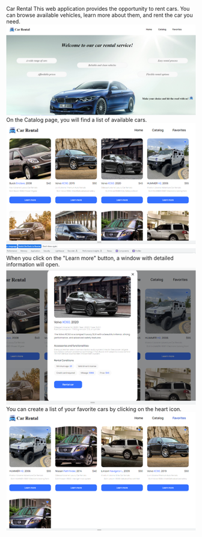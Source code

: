 Car Rental
This web application provides the opportunity to rent cars. You can browse available vehicles, learn more about them, and rent the car you need.
![Home](public/screen/Home.png)
On the Catalog page, you will find a list of available cars.
![Catalog](public/screen/Catalog.png)
When you click on the "Learn more" button, a window with detailed information will open.
![Modal](public/screen/Modal.png)
You can create a list of your favorite cars by clicking on the heart icon.
![Favorites](public/screen/Favorite.png)
